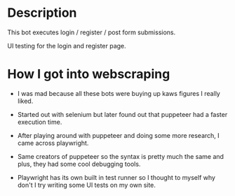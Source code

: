 # Description

This bot executes login / register / post form submissions. 

UI testing for the login and register page.

# How I got into webscraping

* I was mad because all these bots were buying up kaws figures I really liked.

* Started out with selenium but later found out that puppeteer had a faster execution time.

* After playing around with puppeteer and doing some more research, I came across playwright.

* Same creators of puppeteer so the syntax is pretty much the same and plus, they had some cool debugging tools.

* Playwright has its own built in test runner so I thought to myself why don't I try writing some UI tests on my own site.




